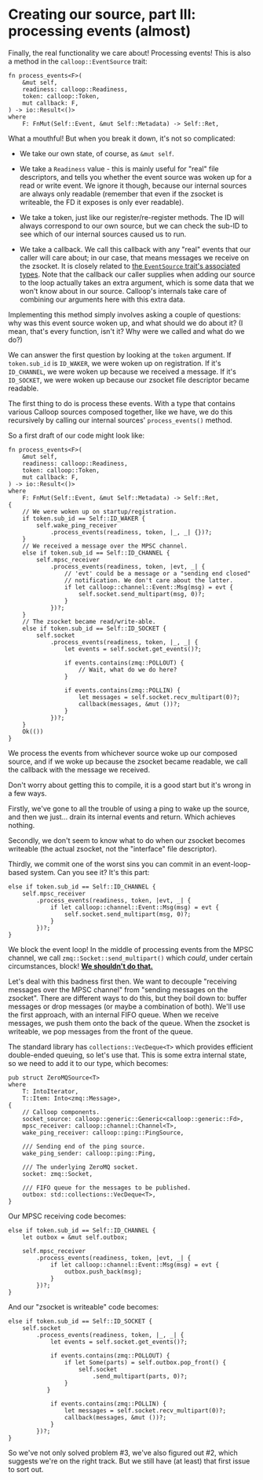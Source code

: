# Creating our source, part III: processing events (almost)

Finally, the real functionality we care about! Processing events! This is also a method in the `calloop::EventSource` trait:

```rust,noplayground
fn process_events<F>(
    &mut self,
    readiness: calloop::Readiness,
    token: calloop::Token,
    mut callback: F,
) -> io::Result<()>
where
    F: FnMut(Self::Event, &mut Self::Metadata) -> Self::Ret,
```

What a mouthful! But when you break it down, it's not so complicated:

- We take our own state, of course, as `&mut self`.

- We take a `Readiness` value - this is mainly useful for "real" file descriptors, and tells you whether the event source was woken up for a read or write event. We ignore it though, because our internal sources are always only readable (remember that even if the zsocket is writeable, the FD it exposes is only ever readable).

- We take a token, just like our register/re-register methods. The ID will always correspond to our own source, but we can check the sub-ID to see which of our internal sources caused us to run.

- We take a callback. We call this callback with any "real" events that our caller will care about; in our case, that means messages we receive on the zsocket. It is closely related to [the `EventSource` trait's associated types](ch03-02-creating-our-source-part-1-our-types.md#associated-types). Note that the callback our caller supplies when adding our source to the loop actually takes an extra argument, which is some data that we won't know about in our source. Calloop's internals take care of combining our arguments here with this extra data.

Implementing this method simply involves asking a couple of questions: why was this event source woken up, and what should we do about it? (I mean, that's every function, isn't it? Why were we called and what do we do?)

We can answer the first question by looking at the `token` argument. If `token.sub_id` is `ID_WAKER`, we were woken up on registration. If it's `ID_CHANNEL`, we were woken up because we received a message. If it's `ID_SOCKET`, we were woken up because our zsocket file descriptor became readable.

The first thing to do is process these events. With a type that contains various Calloop sources composed together, like we have, we do this recursively by calling our internal sources' `process_events()` method.

So a first draft of our code might look like:

```rust,noplayground
fn process_events<F>(
    &mut self,
    readiness: calloop::Readiness,
    token: calloop::Token,
    mut callback: F,
) -> io::Result<()>
where
    F: FnMut(Self::Event, &mut Self::Metadata) -> Self::Ret,
{
    // We were woken up on startup/registration.
    if token.sub_id == Self::ID_WAKER {
        self.wake_ping_receiver
            .process_events(readiness, token, |_, _| {})?;
    }
    // We received a message over the MPSC channel.
    else if token.sub_id == Self::ID_CHANNEL {
        self.mpsc_receiver
            .process_events(readiness, token, |evt, _| {
				// 'evt' could be a message or a "sending end closed"
				// notification. We don't care about the latter.
                if let calloop::channel::Event::Msg(msg) = evt {
                    self.socket.send_multipart(msg, 0)?;
                }
            })?;
    }
	// The zsocket became read/write-able.
    else if token.sub_id == Self::ID_SOCKET {
        self.socket
            .process_events(readiness, token, |_, _| {
                let events = self.socket.get_events()?;
            
                if events.contains(zmq::POLLOUT) {
                    // Wait, what do we do here?
                }

                if events.contains(zmq::POLLIN) {
                    let messages = self.socket.recv_multipart(0)?;
                    callback(messages, &mut ())?;
                }
            })?;
    }
    Ok(())
}
```

We process the events from whichever source woke up our composed source, and if we woke up because the zsocket became readable, we call the callback with the message we received.

Don't worry about getting this to compile, it is a good start but it's wrong in a few ways.

Firstly, we've gone to all the trouble of using a ping to wake up the source, and then we just... drain its internal events and return. Which achieves nothing.

Secondly, we don't seem to know what to do when our zsocket becomes writeable (the actual zsocket, not the "interface" file descriptor).

Thirdly, we commit one of the worst sins you can commit in an event-loop-based system. Can you see it? It's this part:

```rust,noplayground
else if token.sub_id == Self::ID_CHANNEL {
    self.mpsc_receiver
        .process_events(readiness, token, |evt, _| {
            if let calloop::channel::Event::Msg(msg) = evt {
                self.socket.send_multipart(msg, 0)?;
            }
        })?;
}
```

We block the event loop! In the middle of processing events from the MPSC channel, we call `zmq::Socket::send_multipart()` which *could*, under certain circumstances, block! [**We shouldn't do that.**](ch01-00-how-an-event-loop-works.md#never-block-the-loop)

Let's deal with this badness first then. We want to decouple "receiving messages over the MPSC channel" from "sending messages on the zsocket". There are different ways to do this, but they boil down to: buffer messages or drop messages (or maybe a combination of both). We'll use the first approach, with an internal FIFO queue. When we receive messages, we push them onto the back of the queue. When the zsocket is writeable, we pop messages from the front of the queue.

The standard library has `collections::VecDeque<T>` which provides efficient double-ended queuing, so let's use that. This is some extra internal state, so we need to add it to our type, which becomes:

```rust,noplayground
pub struct ZeroMQSource<T>
where
    T: IntoIterator,
    T::Item: Into<zmq::Message>,
{
    // Calloop components.
    socket_source: calloop::generic::Generic<calloop::generic::Fd>,
    mpsc_receiver: calloop::channel::Channel<T>,
    wake_ping_receiver: calloop::ping::PingSource,

    /// Sending end of the ping source.
    wake_ping_sender: calloop::ping::Ping,

    /// The underlying ZeroMQ socket.
    socket: zmq::Socket,

    /// FIFO queue for the messages to be published.
    outbox: std::collections::VecDeque<T>,
}
```

Our MPSC receiving code becomes:

```rust,noplayground
else if token.sub_id == Self::ID_CHANNEL {
    let outbox = &mut self.outbox;

    self.mpsc_receiver
        .process_events(readiness, token, |evt, _| {
            if let calloop::channel::Event::Msg(msg) = evt {
                outbox.push_back(msg);
            }
        })?;
}
```

And our "zsocket is writeable" code becomes:

```rust,noplayground
else if token.sub_id == Self::ID_SOCKET {
    self.socket
        .process_events(readiness, token, |_, _| {
            let events = self.socket.get_events()?;
        
            if events.contains(zmq::POLLOUT) {
                if let Some(parts) = self.outbox.pop_front() {
                    self.socket
                        .send_multipart(parts, 0)?;
                }
           }

            if events.contains(zmq::POLLIN) {
                let messages = self.socket.recv_multipart(0)?;
                callback(messages, &mut ())?;
            }
        })?;
}
```

So we've not only solved problem #3, we've also figured out #2, which suggests we're on the right track. But we still have (at least) that first issue to sort out.